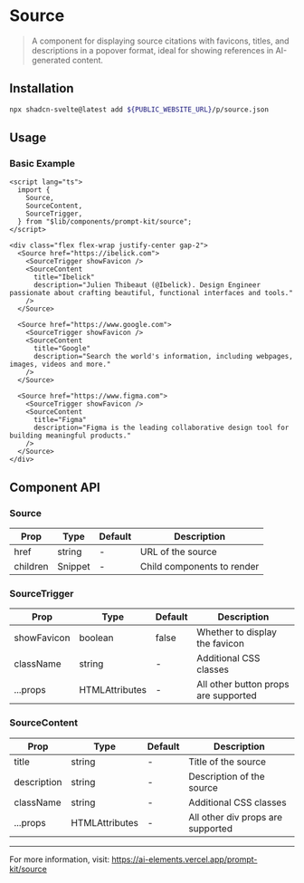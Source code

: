 # Source

> A component for displaying source citations with favicons, titles, and descriptions in a popover format, ideal for showing references in AI-generated content.

## Installation

```bash
npx shadcn-svelte@latest add ${PUBLIC_WEBSITE_URL}/p/source.json
```

## Usage

### Basic Example

```svelte
<script lang="ts">
  import {
    Source,
    SourceContent,
    SourceTrigger,
  } from "$lib/components/prompt-kit/source";
</script>

<div class="flex flex-wrap justify-center gap-2">
  <Source href="https://ibelick.com">
    <SourceTrigger showFavicon />
    <SourceContent
      title="Ibelick"
      description="Julien Thibeaut (@Ibelick). Design Engineer passionate about crafting beautiful, functional interfaces and tools."
    />
  </Source>

  <Source href="https://www.google.com">
    <SourceTrigger showFavicon />
    <SourceContent
      title="Google"
      description="Search the world's information, including webpages, images, videos and more."
    />
  </Source>

  <Source href="https://www.figma.com">
    <SourceTrigger showFavicon />
    <SourceContent
      title="Figma"
      description="Figma is the leading collaborative design tool for building meaningful products."
    />
  </Source>
</div>
```

## Component API

### Source

| Prop     | Type    | Default | Description                |
| -------- | ------- | ------- | -------------------------- |
| href     | string  | -       | URL of the source          |
| children | Snippet | -       | Child components to render |

### SourceTrigger

| Prop        | Type                              | Default | Description                          |
| ----------- | --------------------------------- | ------- | ------------------------------------ |
| showFavicon | boolean                           | false   | Whether to display the favicon       |
| className   | string                            | -       | Additional CSS classes               |
| ...props    | HTMLAttributes<HTMLButtonElement> | -       | All other button props are supported |

### SourceContent

| Prop        | Type                           | Default | Description                       |
| ----------- | ------------------------------ | ------- | --------------------------------- |
| title       | string                         | -       | Title of the source               |
| description | string                         | -       | Description of the source         |
| className   | string                         | -       | Additional CSS classes            |
| ...props    | HTMLAttributes<HTMLDivElement> | -       | All other div props are supported |

---

For more information, visit: https://ai-elements.vercel.app/prompt-kit/source
